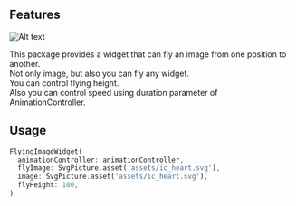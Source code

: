 ## Features

<img src="https://media2.giphy.com/media/v1.Y2lkPTc5MGI3NjExNnl0N24xM3Y1bmdnZTRuamxtdzdoM3BhZnM4dW85aWxqbnlqczJwZCZlcD12MV9pbnRlcm5hbF9naWZfYnlfaWQmY3Q9Zw/rmX2RTElmpGHIQ2d6L/giphy.gif" alt="Alt text">

This package provides a widget that can fly an image from one position to another.  
Not only image, but also you can fly any widget.  
You can control flying height.  
Also you can control speed using duration parameter of AnimationController.

## Usage

```dart
FlyingImageWidget(
  animationController: animationController,
  flyImage: SvgPicture.asset('assets/ic_heart.svg'),
  image: SvgPicture.asset('assets/ic_heart.svg'),
  flyHeight: 100,
)
```
